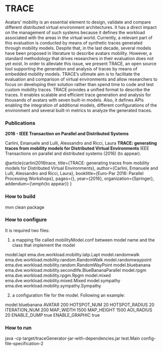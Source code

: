 TRACE
=======

Avatars’ mobility is an essential element to design, validate and compare different distributed virtual environment architectures. It has a direct impact on the management of such systems because it defines the workload associated with the areas in the virtual world. Currently, a relevant part of this evaluation is conducted by means of synthetic traces generated through mobility models. Despite that, in the last decade, several models have been proposed in literature to describe avatars mobility. However, a standard methodology that drives researchers in their evaluation does not yet exist. In order to alleviate this issue, we present TRACE, an open source tool supporting the generation and analysis of traces by means of embedded mobility models. TRACE’s ultimate aim is to facilitate the evaluation and comparison of virtual environments and allow researchers to focus on developing their solution rather than spend time to code and test custom mobility traces. TRACE provides a unified format to describe the traces. It enables scalable and efficient trace generation and analysis for thousands of avatars with seven built-in models. Also, it defines APIs enabling the integration of additional models, different configurations of the environment and several built-in metrics to analyze the generated traces.

### Publications

**2016 - IEEE Transaction on Parallel and Distributed Systems**

Carlini, Emanuele and Lulli, Alessandro and Ricci, Laura
**TRACE: generating traces from mobility models for Distributed Virtual Environments** 
IEEE Transactions on parallel and distributed systems (2016) (to appear).

@article{carlini2016trace,
	title={TRACE: generating traces from mobility models for Distributed Virtual Environments},
	author={Carlini, Emanuele and Lulli, Alessandro and Ricci, Laura},
	booktitle={Euro-Par 2016: Parallel Processing Workshops},
	pages={},
	year={2016},
	organization={Springer},
	addendum={\emph{to appear}}
}

### How to build

mvn clean package

### How to configure
It is required two files:
1) a mapping file called mobilityModel.conf between model name and the class that implement the model

model.lapt ema.dve.workload.mobility.latp.Lapt
model.randomwalk ema.dve.workload.mobility.random.RandomWalk
model.randomwaypoint ema.dve.workload.mobility.random.RandomWayPoint
model.bluebanana ema.dve.workload.mobility.secondlife.BlueBananaParallel
model.rpgm ema.dve.workload.mobility.rpgm.Rpgm
model.mixed ema.dve.workload.mobility.mixed.Mixed
model.sympathy ema.dve.workload.mobility.sympathy.Sympathy

2) a configuration file for the model. Following an example:

model bluebanana
AVATAR 200
HOTSPOT_NUM 20
HOTSPOT_RADIUS 20
ITERATION_NUM 200
MAP_WIDTH 1500
MAP_HEIGHT 1500
AOI_RADIUS 20
ENABLE_DUMP true
ENABLE_GRAPHIC true


### How to run

java -cp target/traceGenerator-jar-with-dependencies.jar test.Main config-file-specification-2